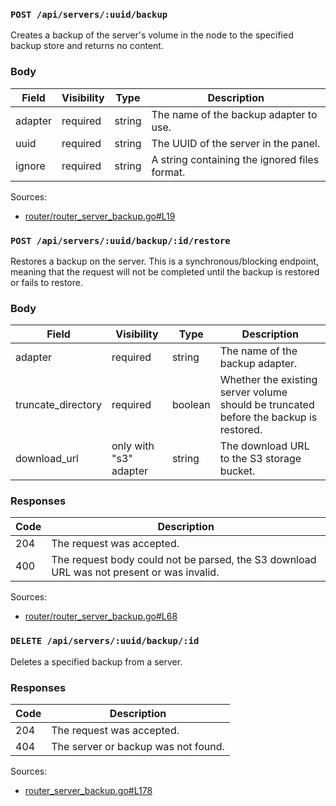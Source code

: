 ### `POST /api/servers/:uuid/backup`

Creates a backup of the server's volume in the node to the specified backup store and returns no content.

### Body

| Field   | Visibility | Type   | Description                                   |
| ------- | ---------- | ------ | --------------------------------------------- |
| adapter | required   | string | The name of the backup adapter to use.        |
| uuid    | required   | string | The UUID of the server in the panel.          |
| ignore  | required   | string | A string containing the ignored files format. |

Sources:

- [router/router_server_backup.go#L19](https://github.com/pterodactyl/wings/blob/release/v1.11.2/router/router_server_backup.go#L19)

### `POST /api/servers/:uuid/backup/:id/restore`

Restores a backup on the server. This is a synchronous/blocking endpoint, meaning that the request will not be completed until the backup is restored or fails to restore.

### Body

| Field              | Visibility             | Type    | Description                                                                           |
| ------------------ | ---------------------- | ------- | ------------------------------------------------------------------------------------- |
| adapter            | required               | string  | The name of the backup adapter.                                                       |
| truncate_directory | required               | boolean | Whether the existing server volume should be truncated before the backup is restored. |
| download_url       | only with "s3" adapter | string  | The download URL to the S3 storage bucket.                                            |

### Responses

| Code | Description                                                                               |
| ---- | ----------------------------------------------------------------------------------------- |
| 204  | The request was accepted.                                                                 |
| 400  | The request body could not be parsed, the S3 download URL was not present or was invalid. |

Sources:

- [router/router_server_backup.go#L68](https://github.com/pterodactyl/wings/blob/release/v1.11.2/router/router_server_backup.go#L68)

### `DELETE /api/servers/:uuid/backup/:id`

Deletes a specified backup from a server.

### Responses

| Code | Description                         |
| ---- | ----------------------------------- |
| 204  | The request was accepted.           |
| 404  | The server or backup was not found. |

Sources:

- [router_server_backup.go#L178](https://github.com/pterodactyl/wings/blob/release/v1.11.2/router/router_server_backup.go#L178)
